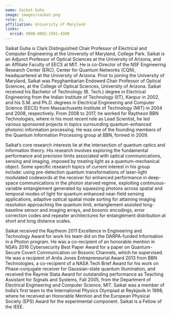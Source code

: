 ```yaml
---
name: Saikat Guha
image: images/saikat.png
role: pi
affiliation: University of Maryland
links:
  orcid: 0000-0002-2581-4380
---
```


Saikat Guha is Clark Distinguished Chair Professor of Electrical and Computer Engineering at the University of Maryland, College Park. Saikat is an Adjunct Professor of Optical Sciences at the University of Arizona, and an Affiliate Faculty of EECS at MIT. He is co-Director of the NSF Engineering Research Center (ERC), Center for Quantum Networks (CQN), headquartered at the University of Arizona. Prior to joining the University of Maryland, Saikat was Peyghambarian Endowed Chair Professor of Optical Sciences, at the College of Optical Sciences, University of Arizona. Saikat received his Bachelor of Technology (B. Tech.) degree in Electrical Engineering from the Indian Institute of Technology (IIT), Kanpur in 2002, and his S.M. and Ph.D. degrees in Electrical Engineering and Computer Science (EECS) from Massachusetts Institute of Technology (MIT) in 2004 and 2008, respectively. From 2008 to 2017, he worked for Raytheon BBN Technologies, where in his most recent role as Lead Scientist, he led various sponsored projects in topics surrounding quantum-enhanced photonic information processing. He was one of the founding members of the Quantum Information Processing group at BBN, formed in 2009.

Saikat’s core research interests lie at the intersection of quantum optics and information theory. His research involves exploring the fundamental performance and precision limits associated with optical communications, sensing and imaging, imposed by treating light as a quantum-mechanical object. Some specific research topics of current interest in his group include: using pre-detection quantum transformations of laser-light modulated codewords at the receiver for enhanced performance in deep-space communications in the photon starved regime, exploiting continuous-variable entanglement generated by squeezing photons across spatial and temporal modes of light for quantum enhanced near-field sensing applications, adaptive optical spatial mode sorting for attaining imaging resolution approaching the quantum limit, entanglement assisted long-baseline sensor and imaging arrays, and bosonic encodings, error correction codes and repeater architectures for entanglement distribution at short and long distance scales.

Saikat received the Raytheon 2011 Excellence in Engineering and Technology Award for work his team did on the DARPA-funded Information in a Photon program. He was a co-recipient of an honorable mention in NSA’s 2016 Cybersecurity Best Paper Award for a paper on Quantum-Secure Covert Communication on Bosonic Channels, which he supervised. He was a recipient of Anita Jones Entrepreneurial Award 2013 from BBN Technologies, a co-recipient of a NASA Tech Brief Award for his work on Phase-conjugate receiver for Gaussian-state quantum illumination, and received the Raymie Stata Award for outstanding performance as Teaching Assistant for Signals and Systems, Fall 2005, from the Department of Electrical Engineering and Computer Science, MIT. Saikat was a member of India’s first team to the International Physics Olympiad at Reykjavik in 1998, where he received an Honorable Mention and the European Physical Society (EPS) Award for the experimental component. Saikat is a Fellow of the IEEE.
